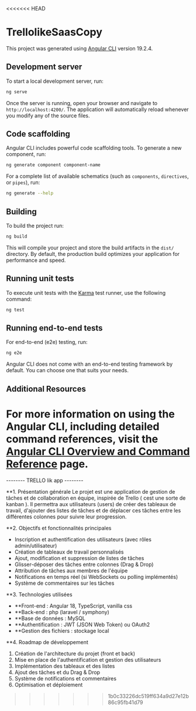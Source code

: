 <<<<<<< HEAD
# TrellolikeSaasCopy

This project was generated using [Angular CLI](https://github.com/angular/angular-cli) version 19.2.4.

## Development server

To start a local development server, run:

```bash
ng serve
```

Once the server is running, open your browser and navigate to `http://localhost:4200/`. The application will automatically reload whenever you modify any of the source files.

## Code scaffolding

Angular CLI includes powerful code scaffolding tools. To generate a new component, run:

```bash
ng generate component component-name
```

For a complete list of available schematics (such as `components`, `directives`, or `pipes`), run:

```bash
ng generate --help
```

## Building

To build the project run:

```bash
ng build
```

This will compile your project and store the build artifacts in the `dist/` directory. By default, the production build optimizes your application for performance and speed.

## Running unit tests

To execute unit tests with the [Karma](https://karma-runner.github.io) test runner, use the following command:

```bash
ng test
```

## Running end-to-end tests

For end-to-end (e2e) testing, run:

```bash
ng e2e
```

Angular CLI does not come with an end-to-end testing framework by default. You can choose one that suits your needs.

## Additional Resources

For more information on using the Angular CLI, including detailed command references, visit the [Angular CLI Overview and Command Reference](https://angular.dev/tools/cli) page.
=======
-------- TRELLO lik app --------

**1. Présentation générale
Le projet est une application de gestion de tâches et de collaboration en équipe, inspirée de Trello ( cest une sorte de kanban ). Il permettra aux utilisateurs (users) de créer des tableaux de travail, d'ajouter des listes de tâches et de déplacer ces tâches entre les différentes colonnes pour suivre leur progression.

**2. Objectifs et fonctionnalités principales
- Inscription et authentification des utilisateurs (avec rôles admin/utilisateur)
- Création de tableaux de travail personnalisés
- Ajout, modification et suppression de listes de tâches
- Glisser-déposer des tâches entre colonnes (Drag & Drop)
- Attribution de tâches aux membres de l'équipe
- Notifications en temps réel (si WebSockets ou polling implémentés)
- Système de commentaires sur les tâches

**3. Technologies utilisées
- **Front-end : Angular 18, TypeScript, vanilla css
- **Back-end : php (laravel / symphony)
- **Base de données : MySQL
- **Authentification : JWT (JSON Web Token) ou OAuth2
- **Gestion des fichiers : stockage local

**4. Roadmap de développement
1. Création de l'architecture du projet (front et back)
2. Mise en place de l'authentification et gestion des utilisateurs
3. Implémentation des tableaux et des listes
4. Ajout des tâches et du Drag & Drop
5. Système de notifications et commentaires
6. Optimisation et déploiement

>>>>>>> 1b0c33226dc519ff634a9d27e12b86c95fb41d79
